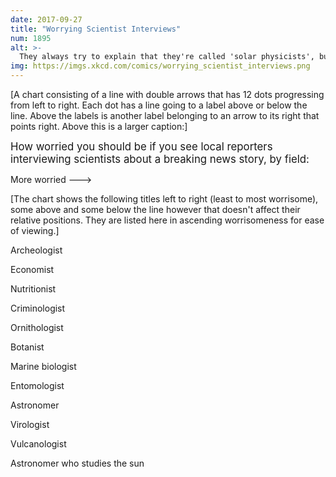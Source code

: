 ```yaml
---
date: 2017-09-27
title: "Worrying Scientist Interviews"
num: 1895
alt: >-
  They always try to explain that they're called 'solar physicists', but the reporters interrupt with "NEVER MIND THAT, TELL US WHAT'S WRONG WITH THE SUN!"
img: https://imgs.xkcd.com/comics/worrying_scientist_interviews.png
---
```

[A chart consisting of a line with double arrows that has 12 dots progressing from left to right. Each dot has a line going to a label above or below the line. Above the labels is another label belonging to an arrow to its right that points right. Above this is a larger caption:]

<big>How worried you should be if you see local reporters interviewing scientists about a breaking news story, by field: </big>

More worried --->

[The chart shows the following titles left to right (least to most worrisome), some above and some below the line however that doesn't affect their relative positions.  They are listed here in ascending worrisomeness for ease of viewing.]

Archeologist

Economist

Nutritionist

Criminologist

Ornithologist

Botanist

Marine biologist

Entomologist

Astronomer

Virologist

Vulcanologist

Astronomer who studies the sun